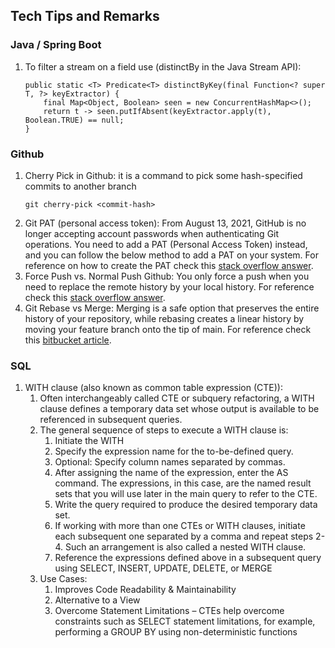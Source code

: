 ## Tech Tips and Remarks

### Java / Spring Boot
1. To filter a stream on a field use (distinctBy in the Java Stream API):
    ```
    public static <T> Predicate<T> distinctByKey(final Function<? super T, ?> keyExtractor) {
        final Map<Object, Boolean> seen = new ConcurrentHashMap<>();
        return t -> seen.putIfAbsent(keyExtractor.apply(t), Boolean.TRUE) == null;     
    }
    ```
  
### Github
1. Cherry Pick in Github: it is a command to pick some hash-specified commits to another branch
    ```
    git cherry-pick <commit-hash>
    ```
2. Git PAT (personal access token):
    From August 13, 2021, GitHub is no longer accepting account passwords when authenticating Git operations. You need to add a PAT (Personal Access Token) instead, and you can follow the below method to add a PAT on your system.
    For reference on how to create the PAT check this [stack overflow answer](https://stackoverflow.com/a/68781050).
3. Force Push vs. Normal Push Github:
    You only force a push when you need to replace the remote history by your local history.
    For reference check this [stack overflow answer](https://stackoverflow.com/a/43567591).
4. Git Rebase vs Merge:
    Merging is a safe option that preserves the entire history of your repository, while rebasing creates a linear history by moving your feature branch onto the tip of main.
    For reference check this [bitbucket article](https://www.atlassian.com/git/tutorials/merging-vs-rebasing1).
  
### SQL
1. WITH clause (also known as common table expression (CTE)):
    1. Often interchangeably called CTE or subquery refactoring, a WITH clause defines a temporary data set whose output is available to be referenced in subsequent queries.
    2. The general sequence of steps to execute a WITH clause is:
        1. Initiate the WITH
        2. Specify the expression name for the to-be-defined query.
        3. Optional: Specify column names separated by commas.
        4. After assigning the name of the expression, enter the AS command. The expressions, in this case, are the named result sets that you will use later in the main query to refer to the CTE.
        5. Write the query required to produce the desired temporary data set.
        6. If working with more than one CTEs or WITH clauses, initiate each subsequent one separated by a comma and repeat steps 2-4. Such an arrangement is also called a nested WITH clause.
        7. Reference the expressions defined above in a subsequent query using SELECT, INSERT, UPDATE, DELETE, or MERGE
    3. Use Cases:
        1. Improves Code Readability & Maintainability
        2. Alternative to a View
        3. Overcome Statement Limitations – CTEs help overcome constraints such as SELECT statement limitations, for example, performing a GROUP BY using non-deterministic functions

